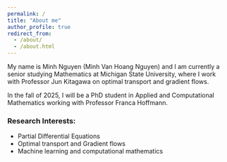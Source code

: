 ```yaml
---
permalink: /
title: "About me"
author_profile: true
redirect_from: 
  - /about/
  - /about.html
---
```


My name is Minh Nguyen (Minh Van Hoang Nguyen) and I am currently a senior studying Mathematics at Michigan State University, where I work with Professor Jun Kitagawa on optimal transport and gradient flows. 

In the fall of 2025, I will be a PhD student in Applied and Computational Mathematics working with Professor Franca Hoffmann.

### Research Interests: 
- Partial Differential Equations
- Optimal transport and Gradient flows
- Machine learning and computational mathematics
